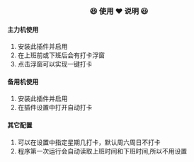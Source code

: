 ### <center> 😆 使用 ❤️ 说明 😃</center>

#### 主力机使用
1. 安装此插件并启用
2. 在上班前或下班后会有打卡浮窗
3. 点击浮窗可以实现一键打卡

#### 备用机使用
1. 安装此插件并启用
2. 在插件设置中打开自动打卡

#### 其它配置

1. 可以在设置中指定星期几打卡，默认周六周日不打卡
2. 程序第一次运行会自动读取上班时间和下班时间,所以不用设置

